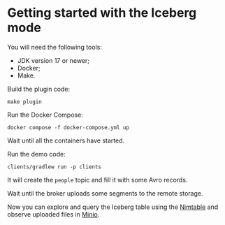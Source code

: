 # Getting started with the Iceberg mode

You will need the following tools:
- JDK version 17 or newer;
- Docker;
- Make.

Build the plugin code:
```shell
make plugin
```

Run the Docker Compose:
```shell
docker compose -f docker-compose.yml up
```

Wait until all the containers have started.

Run the demo code:
```shell
clients/gradlew run -p clients
```

It will create the `people` topic and fill it with some Avro records.

Wait until the broker uploads some segments to the remote storage.

Now you can explore and query the Iceberg table using the [Nimtable](http://localhost:3000/data/tables/table?catalog=rest&namespace=default&table=people) and observe uploaded files in [Minio](http://localhost:9001/browser/warehouse).
